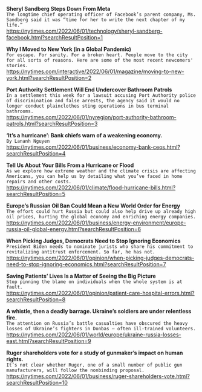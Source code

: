 **Sheryl Sandberg Steps Down From Meta**\
`The longtime chief operating officer of Facebook’s parent company, Ms. Sandberg said it was “time for her to write the next chapter of my life.”`\
https://nytimes.com/2022/06/01/technology/sheryl-sandberg-facebook.html?searchResultPosition=1

**Why I Moved to New York (in a Global Pandemic)**\
`For escape. For sanity. For a broken heart. People move to the city for all sorts of reasons. Here are some of the most recent newcomers' stories.`\
https://nytimes.com/interactive/2022/06/01/magazine/moving-to-new-york.html?searchResultPosition=2

**Port Authority Settlement Will End Undercover Bathroom Patrols**\
`In a settlement this week for a lawsuit accusing Port Authority police of discrimination and false arrests, the agency said it would no longer conduct plainclothes sting operations in bus terminal bathrooms.`\
https://nytimes.com/2022/06/01/nyregion/port-authority-bathroom-patrols.html?searchResultPosition=3

**‘It’s a hurricane’: Bank chiefs warn of a weakening economy.**\
`By Lananh Nguyen`\
https://nytimes.com/2022/06/01/business/economy-bank-ceos.html?searchResultPosition=4

**Tell Us About Your Bills From a Hurricane or Flood**\
`As we explore how extreme weather and the climate crisis are affecting Americans, you can help us by detailing what you’ve faced in home repairs and other costs.`\
https://nytimes.com/2022/06/01/climate/flood-hurricane-bills.html?searchResultPosition=5

**Europe’s Russian Oil Ban Could Mean a New World Order for Energy**\
`The effort could hurt Russia but could also help drive up already high oil prices, hurting the global economy and enriching energy companies.`\
https://nytimes.com/2022/06/01/business/energy-environment/europe-russia-oil-global-energy.html?searchResultPosition=6

**When Picking Judges, Democrats Need to Stop Ignoring Economics**\
`President Biden needs to nominate jurists who share his commitment to revitalizing antitrust enforcement. So far, he has not.`\
https://nytimes.com/2022/06/01/opinion/when-picking-judges-democrats-need-to-stop-ignoring-economics.html?searchResultPosition=7

**Saving Patients’ Lives Is a Matter of Seeing the Big Picture**\
`Stop pinning the blame on individuals when the whole system is at fault.`\
https://nytimes.com/2022/06/01/opinion/patient-care-hospital-errors.html?searchResultPosition=8

**A whistle, then a deadly barrage. Ukraine’s soldiers are under relentless fire.**\
`The attention on Russia’s battle casualties have obscured the heavy losses of Ukraine’s fighters in Donbas — often ill-trained volunteers.`\
https://nytimes.com/2022/06/01/world/europe/ukraine-russia-losses-east.html?searchResultPosition=9

**Ruger shareholders vote for a study of gunmaker’s impact on human rights.**\
`It’s not clear whether Ruger, one of a small number of public gun manufacturers, will follow the nonbinding proposal.`\
https://nytimes.com/2022/06/01/business/ruger-shareholders-vote.html?searchResultPosition=10

